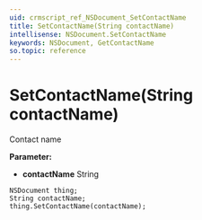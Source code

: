```yaml
---
uid: crmscript_ref_NSDocument_SetContactName
title: SetContactName(String contactName)
intellisense: NSDocument.SetContactName
keywords: NSDocument, GetContactName
so.topic: reference
---
```


# SetContactName(String contactName)

Contact name

**Parameter:** 
* **contactName** String

```crmscript
NSDocument thing;
String contactName;
thing.SetContactName(contactName);
```

